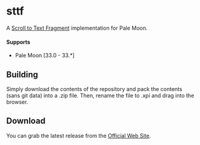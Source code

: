 # sttf
A [Scroll to Text Fragment](https://wicg.github.io/scroll-to-text-fragment/) implementation for Pale Moon.

#### Supports
 * Pale Moon [33.0 - 33.*]

## Building
Simply download the contents of the repository and pack the contents (sans git data) into a .zip file. Then, rename the file to .xpi and drag into the browser.

## Download
You can grab the latest release from the [Official Web Site](//realityripple.com/Software/XUL/sttf/).
